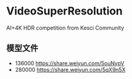 # VideoSuperResolution
AI+4K HDR competition from Kesci Community

## 模型文件

* 136000 https://share.weiyun.com/5ouNypV
* 280000 https://share.weiyun.com/5qX9n5X
